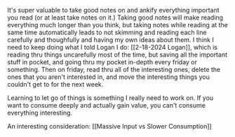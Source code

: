 It's super valuable to take good notes on and ankify everything important you read (or at least take notes on it.) Taking good notes will make reading everything much longer than you think, but taking notes while reading at the same time automatically leads to not skimming and reading each line carefully and thoughfully and having my own ideas about them. I think I need to keep doing what I told Logan I do: [[2-18-2024 Logan]], which is reading thru things uncarefully most of the time, but saving all the important stuff in pocket, and going thru my pocket in-depth every friday or something. Then on friday, read thru all of the interesting ones, delete the ones that you aren't interested in, and move the interesting things you couldn't get to for the next week. 

Learning to let go of things is something I really need to work on. If you want to consume deeply and actually gain value, you can't consume everything interesting. 

An interesting consideration: [[Massive Input vs Slower Consumption]]